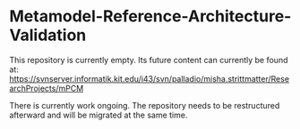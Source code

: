 # Metamodel-Reference-Architecture-Validation
This repository is currently empty. Its future content can currently be found at:
https://svnserver.informatik.kit.edu/i43/svn/palladio/misha.strittmatter/ResearchProjects/mPCM

There is currently work ongoing. The repository needs to be restructured afterward and will be migrated at the same time.
